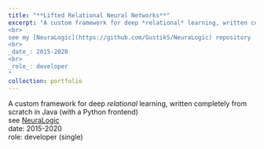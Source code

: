 ```yaml
---
title: "**Lifted Relational Neural Networks**"
excerpt: "A custom framework for deep *relational* learning, written completely from scratch in Java (with a Python frontend)
<br>
see my [NeuraLogic](https://github.com/GustikS/NeuraLogic) repository
<br>
_date_: 2015-2020
<br>
_role_: developer
"
collection: portfolio
---
```


A custom framework for deep *relational* learning, written completely from scratch in Java (with a Python frontend)
\
see [NeuraLogic](https://github.com/GustikS/NeuraLogic)
\
date: 2015-2020
\
role: developer (single)